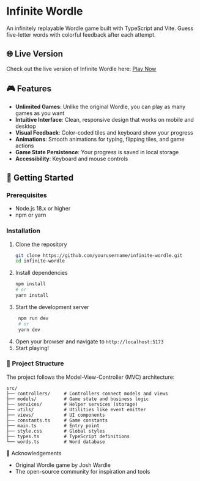 # Infinite Wordle

An infinitely replayable Wordle game built with TypeScript and Vite. Guess five-letter words with colorful feedback after each attempt.

## 🌐 Live Version

Check out the live version of Infinite Wordle here: [Play Now](https://infinite-wordle-kappa.vercel.app/)

## 🎮 Features

- **Unlimited Games**: Unlike the original Wordle, you can play as many games as you want
- **Intuitive Interface**: Clean, responsive design that works on mobile and desktop
- **Visual Feedback**: Color-coded tiles and keyboard show your progress
- **Animations**: Smooth animations for typing, flipping tiles, and game actions
- **Game State Persistence**: Your progress is saved in local storage
- **Accessibility**: Keyboard and mouse controls

## 🚀 Getting Started

### Prerequisites

- Node.js 18.x or higher
- npm or yarn

### Installation

1. Clone the repository
   ```bash
   git clone https://github.com/yourusername/infinite-wordle.git
   cd infinite-wordle
   ```
2. Install dependencies
   ```bash
   npm install
   # or
   yarn install
   ```
3. Start the development server
   ```bash
    npm run dev
    # or
    yarn dev
   ```
4. Open your browser and navigate to `http://localhost:5173`
5. Start playing!

### 🧱 Project Structure

The project follows the Model-View-Controller (MVC) architecture:

```plaintext
src/
├── controllers/     # Controllers connect models and views
├── models/          # Game state and business logic
├── services/        # Helper services (storage)
├── utils/           # Utilities like event emitter
├── views/           # UI components
├── constants.ts     # Game constants
├── main.ts          # Entry point
├── style.css        # Global styles
├── types.ts         # TypeScript definitions
└── words.ts         # Word database
```

🙏 Acknowledgements

- Original Wordle game by Josh Wardle
- The open-source community for inspiration and tools
